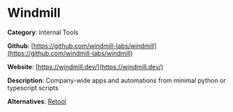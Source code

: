 
# Windmill

**Category**: Internal Tools

**Github**: [https://github.com/windmill-labs/windmill](https://github.com/windmill-labs/windmill)

**Website**: [https://windmill.dev/](https://windmill.dev/)

**Description**:
Company-wide apps and automations from minimal python or typescript scripts

**Alternatives**: [Retool](https://retool.com/)
